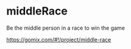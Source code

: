 # middleRace
Be the middle person in a race to win the game

https://gomix.com/#!/project/middle-race
